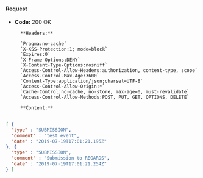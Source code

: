 #### Request

* **Code:** 200 OK

        **Headers:**

        `Pragma:no-cache`
        `X-XSS-Protection:1; mode=block`
        `Expires:0`
        `X-Frame-Options:DENY`
        `X-Content-Type-Options:nosniff`
        `Access-Control-Allow-Headers:authorization, content-type, scope`
        `Access-Control-Max-Age:3600`
        `Content-Type:application/json;charset=UTF-8`
        `Access-Control-Allow-Origin:*`
        `Cache-Control:no-cache, no-store, max-age=0, must-revalidate`
        `Access-Control-Allow-Methods:POST, PUT, GET, OPTIONS, DELETE`

        **Content:**

```json
    
[ {
  "type" : "SUBMISSION",
  "comment" : "test event",
  "date" : "2019-07-19T17:01:21.195Z"
}, {
  "type" : "SUBMISSION",
  "comment" : "Submission to REGARDS",
  "date" : "2019-07-19T17:01:21.254Z"
} ]
```

